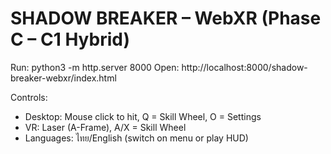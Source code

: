 # SHADOW BREAKER – WebXR (Phase C – C1 Hybrid)
Run:
  python3 -m http.server 8000
Open:
  http://localhost:8000/shadow-breaker-webxr/index.html

Controls:
- Desktop: Mouse click to hit, Q = Skill Wheel, O = Settings
- VR: Laser (A-Frame), A/X = Skill Wheel
- Languages: ไทย/English (switch on menu or play HUD)
